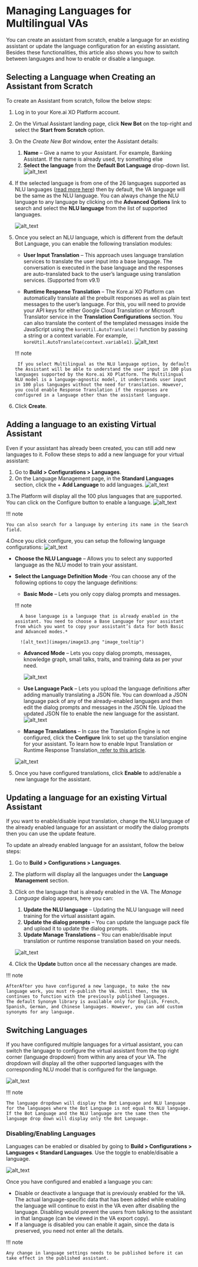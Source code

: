 # Managing Languages for Multilingual VAs

You can create an assistant from scratch, enable a language for an existing assistant or update the language configuration for an existing assistant. Besides these functionalities, this article also shows you how to switch between languages and how to enable or disable a language.


## Selecting a Language when Creating an Assistant from Scratch

To create an Assistant from scratch, follow the below steps:

1. Log in to your Kore.ai XO Platform account.
2. On the Virtual Assistant landing page, click **New Bot** on the top-right and select the **Start from Scratch** option.
3. On the _Create New Bot_ window, enter the Assistant details:
    1. **Name** – Give a name to your Assistant. For example, Banking Assistant. If the name is already used, try something else
    2. **Select the language** from the **Default Bot Language** drop-down list.
    ![alt_text](images/image8.png "image_tooltip")

4. If the selected language is from one of the 26 languages supported as NLU languages ([read more here](https://developer.kore.ai/docs/bots/advanced-topics/multi-lingual/multilingual-vas-components-feature-support/#NLP_Support)) then by default, the VA language will be the same as the NLU language. You can always change the NLU language to any language by clicking on the **Advanced Options** link to search and select the **NLU language** from the list of supported languages. 

    ![alt_text](images/image7.png "image_tooltip")

5. Once you select an NLU language, which is different from the default Bot Language, you can enable the following translation modules:
    * **User Input Translation** – This approach uses language translation services to translate the user input into a base language. The conversation is executed in the base language and the responses are auto-translated back to the user’s language using translation services. (Supported from v9.1)

    * **Runtime Response Translation** – The Kore.ai XO Platform can automatically translate all the prebuilt responses as well as plain text messages to the user’s language. For this, you will need to provide your API keys for either Google Cloud Translation or Microsoft Translator service in the **Translation Configurations** section. You can also translate the content of the templated messages inside the JavaScript using the `koreUtil.AutoTranslate()` function by passing a string or a context variable. For example, <code>koreUtil.AutoTranslate(context.variable1)</code>. 
        ![alt_text](images/image9.png "image_tooltip")

    !!! note

        If you select Multilingual as the NLU language option, by default the Assistant will be able to understand the user input in 100 plus languages supported by the Kore.ai XO Platform. The Multilingual NLU model is a language-agnostic model, it understands user input in 100 plus languages without the need for translation. However, you could enable Response Translation if the responses are configured in a language other than the assistant language.

6. Click **Create**.

## Adding a language to an existing Virtual Assistant

Even if your assistant has already been created, you can still add new languages to it. Follow these steps to add a new language for your virtual assistant:



1. Go to **Build > Configurations > Languages**.
2. On the Language Management page, in the **Standard Languages** section, click the + **Add Language** to add languages. 
    ![alt_text](images/image4.png "image_tooltip")

3.The Platform will display all the 100 plus languages that are supported. You can click on the Configure button to enable a language.
![alt_text](images/image11.png "image_tooltip")

!!! note

    You can also search for a language by entering its name in the Search field.
  


4.Once you click configure, you can setup the following language configurations:
![alt_text](images/image2.png "image_tooltip")

* **Choose the NLU Language** – Allows you to select any supported language as the NLU model to train your assistant.
* **Select the Language Definition Mode** -You can choose any of the following options to copy the language definitions:
    * **Basic Mode** – Lets you only copy dialog prompts and messages.

    !!! note

        A base language is a language that is already enabled in the assistant. You need to choose a Base Language for your assistant from which you want to copy your assistant’s data for both Basic and Advanced modes.*

        ![alt_text](images/image13.png "image_tooltip")



    * **Advanced Mode** – Lets you copy dialog prompts, messages, knowledge graph, small talks, traits, and training data as per your need. 
    
        ![alt_text](images/image6.png "image_tooltip")

    * **Use Language Pack** – Lets you upload the language definitions after adding manually translating a JSON file. You can download a JSON language pack of any of the already-enabled languages and then edit the dialog prompts and messages in the JSON file. Upload the updated JSON file to enable the new language for the assistant.
    ![alt_text](images/image1.png "image_tooltip")





    * **Manage Translations** – In case the Translation Engine is not configured, click the **Configure** link to set up the translation engine for your assistant. To learn how to enable Input Translation or Runtime Response Translation,[ refer to this article](https://developer.kore.ai/docs/bots/advanced-topics/multi-lingual/managing-translation-services/?preview=true). 


    ![alt_text](images/image3.png "image_tooltip")

5. Once you have configured translations, click **Enable** to add/enable a new language for the assistant.


## Updating a language for an existing Virtual Assistant

If you want to enable/disable input translation, change the NLU language of the already enabled language for an assistant or modify the dialog prompts then you can use the update feature. 

To update an already enabled language for an assistant, follow the below steps:



1. Go to **Build > Configurations > Languages**.
2. The platform will display all the languages under the **Language Management** section.
3. Click on the language that is already enabled in the VA. The _Manage Language_ dialog appears, here you can:
    1. **Update the NLU language** – Updating the NLU language will need training for the virtual assistant again.
    2. **Update the dialog prompts** – You can update the language pack file and upload it to update the dialog prompts.
    3. **Update Manage Translations** – You can enable/disable input translation or runtime response translation based on your needs. 


    ![alt_text](images/image5.png "image_tooltip")

4. Click the **Update** button once all the necessary changes are made.

!!! note

    AfterAfter you have configured a new language, to make the new language work, you must re-publish the VA. Until then, the VA continues to function with the previously published languages. 
    The default Synonym library is available only for English, French, Spanish, German, and Chinese languages. However, you can add custom synonyms for any language. 





## Switching Languages 

If you have configured multiple languages for a virtual assistant, you can switch the language to configure the virtual assistant from the top right corner (language dropdown) from within any area of your VA. The dropdown will display all the other supported languages with the corresponding NLU model that is configured for the language. 




![alt_text](images/image12.png "image_tooltip")

!!! note

    The language dropdown will display the Bot Language and NLU language for the languages where the Bot Language is not equal to NLU language. If the Bot Language and the NLU language are the same then the language drop down will display only the Bot Language.




### Disabling/Enabling Languages

Languages can be enabled or disabled by going to **Build > Configurations > Languages &lt; Standard Languages**. Use the toggle to enable/disable a language.




![alt_text](images/image10.png "image_tooltip")

Once you have configured and enabled a language you can:



* Disable or deactivate a language that is previously enabled for the VA. The actual language-specific data that has been added while enabling the language will continue to exist in the VA even after disabling the language. Disabling would prevent the users from talking  to the assistant in that language (can be viewed in the VA export copy).
* If a language is disabled you can enable it again, since the data is preserved, you need not enter all the details.

!!! note

    Any change in language settings needs to be published before it can take effect in the published assistant.